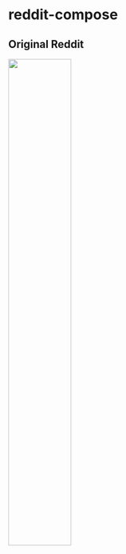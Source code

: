 # reddit-compose

## Original Reddit

<img src="https://github.com/adrem7/reddit-compose/blob/main/reddit-original.gif" width="50%" height="50%"/>
